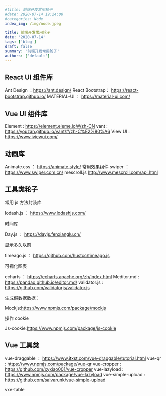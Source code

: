 ```yaml
---
#title: 前端开发常用轮子
#date: 2020-07-14 19:24:00
#categories: Node
index_img: /img/node.jpeg

title: 前端开发常用轮子
date: '2020-07-14'
tags: ['blog']
draft: false
summary: '前端开发常用轮子'
authors: ['default']
---
```


## React UI 组件库

Ant Design ：https://ant.design/
React Bootstrap： https://react-bootstrap.github.io/
MATERIAL-UI ： https://material-ui.com/

## Vue UI 组件库

Element : https://element.eleme.io/#/zh-CN
vant : https://youzan.github.io/vant/#/zh-C%E2%80%A6
View UI : https://www.iviewui.com/

## 动画库

Animate.css ： https://animate.style/
常用效果组件
swiper ： https://www.swiper.com.cn/
mescroll.js http://www.mescroll.com/api.html

## 工具类轮子

常用 js 方法封装库

lodash.js ： https://www.lodashjs.com/

时间库

Day.js ： https://dayjs.fenxianglu.cn/

显示多久以前

timeago.js ： https://github.com/hustcc/timeago.js

可视化图表

echarts ： https://echarts.apache.org/zh/index.html
Meditor.md : https://pandao.github.io/editor.md/
validator.js : https://github.com/validatorjs/validator.js

生成假数据数据：

Mockjs:https://www.npmjs.com/package/mockjs

操作 cookie

Js-cookie:https://www.npmjs.com/package/js-cookie

## Vue 工具类

vue-draggable ： https://www.itxst.com/vue-draggable/tutorial.html
vue-qr : https://www.npmjs.com/package/vue-qr
vue-cropper : https://github.com/xyxiao001/vue-cropper
vue-lazyload : https://www.npmjs.com/package/vue-lazyload
vue-simple-upload : https://github.com/saivarunk/vue-simple-upload

vxe-table
